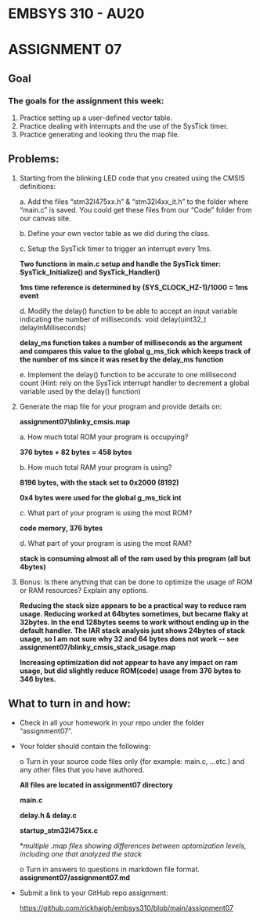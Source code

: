 # EMBSYS 310 - AU20
# ASSIGNMENT 07
## Goal
### The goals for the assignment this week:
1. Practice setting up a user-defined vector table.
2. Practice dealing with interrupts and the use of the SysTick timer.
3. Practice generating and looking thru the map file.
## Problems:
1. Starting from the blinking LED code that you created using the CMSIS definitions:
    
    a. Add the files “stm32l475xx.h” & “stm32l4xx_it.h” to the folder where “main.c” is saved. You could get these files from our “Code” folder from our canvas site.
    
    b. Define your own vector table as we did during the class.
    
    c. Setup the SysTick timer to trigger an interrupt every 1ms.
    
    **Two functions in main.c setup and handle the SysTick timer: SysTick_Initialize() and SysTick_Handler()**

    **1ms time reference is determined by (SYS_CLOCK_HZ-1)/1000 = 1ms event**
    
    d. Modify the delay() function to be able to accept an input variable indicating the number of milliseconds: void delay(uint32_t delayInMilliseconds)

    **delay_ms function takes a number of milliseconds as the argument and compares this value to the global g_ms_tick which keeps track of the number of ms since it was reset by the delay_ms function**
    
    e. Implement the delay() function to be accurate to one millisecond count (Hint: rely on the SysTick interrupt handler to decrement a global variable used by the delay() function)
2. Generate the map file for your program and provide details on:
   
    **assignment07\blinky_cmsis.map**

    a. How much total ROM your program is occupying?
   
    **376 bytes + 82 bytes = 458 bytes**

    b. How much total RAM your program is using?
   
    **8196 bytes, with the stack set to 0x2000 (8192)**
    
    **0x4 bytes were used for the global g_ms_tick int**

    c. What part of your program is using the most ROM?
   
    **code memory, 376 bytes**

    d. What part of your program is using the most RAM?
   
    **stack is consuming almost all of the ram used by this program (all but 4bytes)**

3. Bonus: Is there anything that can be done to optimize the usage of ROM or RAM resources? Explain any options.
   
   **Reducing the stack size appears to be a practical way to reduce ram usage.  Reducing worked at 64bytes sometimes, but became flaky at 32bytes.  In the end 128bytes seems to work without ending up in the default handler.  The IAR stack analysis just shows 24bytes of stack usage, so I am not sure why 32 and 64 bytes does not work -- see assignment07/blinky_cmsis_stack_usage.map**

   **Increasing optimization did not appear to have any impact on ram usage, but did slightly reduce ROM(code) usage from 376 bytes to 346 bytes.**
## What to turn in and how:
- Check in all your homework in your repo under the folder “assignment07”.
- Your folder should contain the following:

    o Turn in your source code files only (for example: main.c, …etc.) and any other files that you have authored.

    **All files are located in assignment07 directory**
    
    **main.c**
    
    **delay.h & delay.c**

    **startup_stm32l475xx.c** 

    **multiple *.map files showing differences between optomization levels, including one that analyzed the stack**

    o Turn in answers to questions in markdown file format.
    **assignment07/assignment07.md**

- Submit a link to your GitHub repo assignment:

    https://github.com/rickhaigh/embsys310/blob/main/assignment07